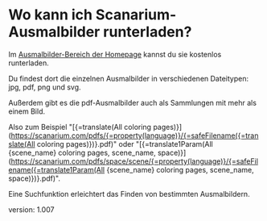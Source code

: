 # Wo kann ich Scanarium-Ausmalbilder runterladen?

Im [Ausmalbilder-Bereich der Homepage](https://scanarium.com/coloring-pages.html) kannst du sie kostenlos runterladen.

Du findest dort die einzelnen Ausmalbilder in verschiedenen Dateitypen: jpg, pdf, png und svg.

Außerdem gibt es die pdf-Ausmalbilder auch als Sammlungen mit mehr als einem Bild.

Also zum Beispiel "[{=translate(All coloring pages)}](https://scanarium.com/pdfs/{=property(language)}/{=safeFilename({=translate(All coloring pages)})}.pdf)" oder "[{=translate1Param(All {scene_name} coloring pages, scene_name, space)}](https://scanarium.com/pdfs/space/scene/{=property(language)}/{=safeFilename({=translate1Param(All {scene_name} coloring pages, scene_name, space)})}.pdf)".

Eine Suchfunktion erleichtert das Finden von bestimmten Ausmalbildern.

version: 1.007
